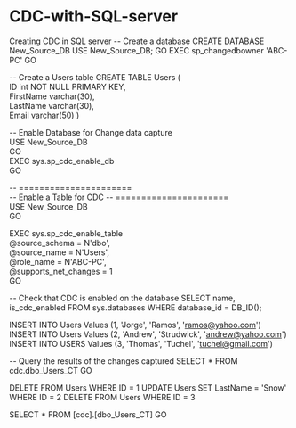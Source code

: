 # CDC-with-SQL-server
Creating CDC in SQL server
-- Create a database
CREATE DATABASE New_Source_DB
USE New_Source_DB;
GO
EXEC sp_changedbowner 'ABC-PC'
GO


-- Create a Users table 
CREATE TABLE Users 
(    
   ID int NOT NULL PRIMARY KEY,    
   FirstName varchar(30),    
   LastName varchar(30),    
   Email varchar(50) 
)



-- Enable Database for Change data capture  
USE New_Source_DB  
GO  
EXEC sys.sp_cdc_enable_db  
GO




-- ======================  
-- Enable a Table for CDC 
-- ======================  
USE New_Source_DB  
GO  
  
EXEC sys.sp_cdc_enable_table  
@source_schema = N'dbo',  
@source_name   = N'Users',  
@role_name     = N'ABC-PC',  
@supports_net_changes = 1  
GO





-- Check that CDC is enabled on the database
SELECT name, is_cdc_enabled
FROM sys.databases WHERE database_id = DB_ID();





INSERT INTO Users Values (1, 'Jorge', 'Ramos', 'ramos@yahoo.com')
INSERT INTO Users Values (2, 'Andrew', 'Strudwick', 'andrew@yahoo.com')
INSERT INTO USERS Values (3, 'Thomas', 'Tuchel', 'tuchel@gmail.com')





-- Query the results of the changes captured
SELECT * FROM cdc.dbo_Users_CT
GO



DELETE FROM Users WHERE ID = 1
UPDATE Users SET LastName = 'Snow' WHERE ID = 2
DELETE FROM Users WHERE ID = 3



SELECT * FROM [cdc].[dbo_Users_CT] 
GO

